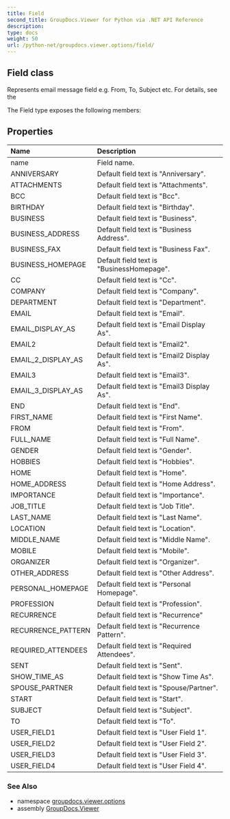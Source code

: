 ```yaml
---
title: Field
second_title: GroupDocs.Viewer for Python via .NET API Reference
description: 
type: docs
weight: 50
url: /python-net/groupdocs.viewer.options/field/
---
```


## Field class

Represents email message field e.g. From, To, Subject etc. For details, see the

The Field type exposes the following members:
## Properties
| Name | Description |
| :- | :- |
|name|Field name.|
|ANNIVERSARY|Default field text is "Anniversary".|
|ATTACHMENTS|Default field text is "Attachments".|
|BCC|Default field text is "Bcc".|
|BIRTHDAY|Default field text is "Birthday".|
|BUSINESS|Default field text is "Business".|
|BUSINESS_ADDRESS|Default field text is "Business Address".|
|BUSINESS_FAX|Default field text is "Business Fax".|
|BUSINESS_HOMEPAGE|Default field text is "BusinessHomepage".|
|CC|Default field text is "Cc".|
|COMPANY|Default field text is "Company".|
|DEPARTMENT|Default field text is "Department".|
|EMAIL|Default field text is "Email".|
|EMAIL_DISPLAY_AS|Default field text is "Email Display As".|
|EMAIL2|Default field text is "Email2".|
|EMAIL_2_DISPLAY_AS|Default field text is "Email2 Display As".|
|EMAIL3|Default field text is "Email3".|
|EMAIL_3_DISPLAY_AS|Default field text is "Email3 Display As".|
|END|Default field text is "End".|
|FIRST_NAME|Default field text is "First Name".|
|FROM|Default field text is "From".|
|FULL_NAME|Default field text is "Full Name".|
|GENDER|Default field text is "Gender".|
|HOBBIES|Default field text is "Hobbies".|
|HOME|Default field text is "Home".|
|HOME_ADDRESS|Default field text is "Home Address".|
|IMPORTANCE|Default field text is "Importance".|
|JOB_TITLE|Default field text is "Job Title".|
|LAST_NAME|Default field text is "Last Name".|
|LOCATION|Default field text is "Location".|
|MIDDLE_NAME|Default field text is "Middle Name".|
|MOBILE|Default field text is "Mobile".|
|ORGANIZER|Default field text is "Organizer".|
|OTHER_ADDRESS|Default field text is "Other Address".|
|PERSONAL_HOMEPAGE|Default field text is "Personal Homepage".|
|PROFESSION|Default field text is "Profession".|
|RECURRENCE|Default field text is "Recurrence"|
|RECURRENCE_PATTERN|Default field text is "Recurrence Pattern".|
|REQUIRED_ATTENDEES|Default field text is "Required Attendees".|
|SENT|Default field text is "Sent".|
|SHOW_TIME_AS|Default field text is "Show Time As".|
|SPOUSE_PARTNER|Default field text is "Spouse/Partner".|
|START|Default field text is "Start".|
|SUBJECT|Default field text is "Subject".|
|TO|Default field text is "To".|
|USER_FIELD1|Default field text is "User Field 1".|
|USER_FIELD2|Default field text is "User Field 2".|
|USER_FIELD3|Default field text is "User Field 3".|
|USER_FIELD4|Default field text is "User Field 4".|

### See Also

* namespace [groupdocs.viewer.options](/viewer/python-net/groupdocs.viewer.options/)
* assembly [GroupDocs.Viewer](/viewer/python-net/)

